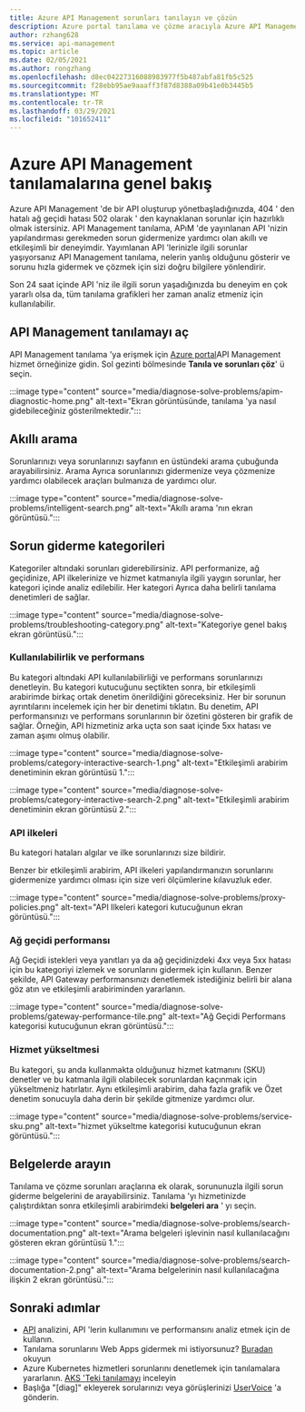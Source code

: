```yaml
---
title: Azure API Management sorunları tanılayın ve çözün
description: Azure portal tanılama ve çözme aracıyla Azure API Management API 'niz ile ilgili sorunları nasıl giderebileceğinizi öğrenin.
author: rzhang628
ms.service: api-management
ms.topic: article
ms.date: 02/05/2021
ms.author: rongzhang
ms.openlocfilehash: d8ec04227316088983977f5b487abfa81fb5c525
ms.sourcegitcommit: f28ebb95ae9aaaff3f87d8388a09b41e0b3445b5
ms.translationtype: MT
ms.contentlocale: tr-TR
ms.lasthandoff: 03/29/2021
ms.locfileid: "101652411"
---
```

# <a name="azure-api-management-diagnostics-overview"></a>Azure API Management tanılamalarına genel bakış

Azure API Management 'de bir API oluşturup yönetbaşladığınızda, 404 ' den hatalı ağ geçidi hatası 502 olarak ' den kaynaklanan sorunlar için hazırlıklı olmak istersiniz. API Management tanılama, APıM 'de yayınlanan API 'nizin yapılandırması gerekmeden sorun gidermenize yardımcı olan akıllı ve etkileşimli bir deneyimdir. Yayımlanan API 'lerinizle ilgili sorunlar yaşıyorsanız API Management tanılama, nelerin yanlış olduğunu gösterir ve sorunu hızla gidermek ve çözmek için sizi doğru bilgilere yönlendirir.

Son 24 saat içinde API 'niz ile ilgili sorun yaşadığınızda bu deneyim en çok yararlı olsa da, tüm tanılama grafikleri her zaman analiz etmeniz için kullanılabilir.

## <a name="open-api-management-diagnostics"></a>API Management tanılamayı aç

API Management tanılama 'ya erişmek için [Azure portal](https://portal.azure.com)API Management hizmet örneğinize gidin. Sol gezinti bölmesinde **Tanıla ve sorunları çöz**' ü seçin.

:::image type="content" source="media/diagnose-solve-problems/apim-diagnostic-home.png" alt-text="Ekran görüntüsünde, tanılama 'ya nasıl gidebileceğiniz gösterilmektedir.":::



## <a name="intelligent-search"></a>Akıllı arama

Sorunlarınızı veya sorunlarınızı sayfanın en üstündeki arama çubuğunda arayabilirsiniz. Arama Ayrıca sorunlarınızı gidermenize veya çözmenize yardımcı olabilecek araçları bulmanıza de yardımcı olur. 

:::image type="content" source="media/diagnose-solve-problems/intelligent-search.png" alt-text="Akıllı arama 'nın ekran görüntüsü.":::


## <a name="troubleshooting-categories"></a>Sorun giderme kategorileri

Kategoriler altındaki sorunları giderebilirsiniz. API performanize, ağ geçidinize, API ilkelerinize ve hizmet katmanıyla ilgili yaygın sorunlar, her kategori içinde analiz edilebilir. Her kategori Ayrıca daha belirli tanılama denetimleri de sağlar. 

:::image type="content" source="media/diagnose-solve-problems/troubleshooting-category.png" alt-text="Kategoriye genel bakış ekran görüntüsü.":::


### <a name="availability-and-performance"></a>Kullanılabilirlik ve performans

Bu kategori altındaki API kullanılabilirliği ve performans sorunlarınızı denetleyin. Bu kategori kutucuğunu seçtikten sonra, bir etkileşimli arabirimde birkaç ortak denetim önerildiğini göreceksiniz. Her bir sorunun ayrıntılarını incelemek için her bir denetimi tıklatın. Bu denetim, API performansınızı ve performans sorunlarının bir özetini gösteren bir grafik de sağlar. Örneğin, API hizmetiniz arka uçta son saat içinde 5xx hatası ve zaman aşımı olmuş olabilir. 

:::image type="content" source="media/diagnose-solve-problems/category-interactive-search-1.png" alt-text="Etkileşimli arabirim denetiminin ekran görüntüsü 1.":::



:::image type="content" source="media/diagnose-solve-problems/category-interactive-search-2.png" alt-text="Etkileşimli arabirim denetiminin ekran görüntüsü 2.":::

### <a name="api-policies"></a>API ilkeleri

Bu kategori hataları algılar ve ilke sorunlarınızı size bildirir. 

Benzer bir etkileşimli arabirim, API ilkeleri yapılandırmanızın sorunlarını gidermenize yardımcı olması için size veri ölçümlerine kılavuzluk eder.

:::image type="content" source="media/diagnose-solve-problems/proxy-policies.png" alt-text="API Ilkeleri kategori kutucuğunun ekran görüntüsü.":::

### <a name="gateway-performance"></a>Ağ geçidi performansı 

Ağ Geçidi istekleri veya yanıtları ya da ağ geçidinizdeki 4xx veya 5xx hatası için bu kategoriyi izlemek ve sorunlarını gidermek için kullanın. Benzer şekilde, API Gateway performansınızı denetlemek istediğiniz belirli bir alana göz atın ve etkileşimli arabiriminden yararlanın. 

:::image type="content" source="media/diagnose-solve-problems/gateway-performance-tile.png" alt-text="Ağ Geçidi Performans kategorisi kutucuğunun ekran görüntüsü.":::

### <a name="service-upgrade"></a>Hizmet yükseltmesi

Bu kategori, şu anda kullanmakta olduğunuz hizmet katmanını (SKU) denetler ve bu katmanla ilgili olabilecek sorunlardan kaçınmak için yükseltmeniz hatırlatır. Aynı etkileşimli arabirim, daha fazla grafik ve Özet denetim sonucuyla daha derin bir şekilde gitmenize yardımcı olur. 

:::image type="content" source="media/diagnose-solve-problems/service-sku.png" alt-text="hizmet yükseltme kategorisi kutucuğunun ekran görüntüsü.":::

## <a name="search-documentation"></a>Belgelerde arayın

Tanılama ve çözme sorunları araçlarına ek olarak, sorununuzla ilgili sorun giderme belgelerini de arayabilirsiniz. Tanılama 'yı hizmetinizde çalıştırdıktan sonra etkileşimli arabirimdeki **belgeleri ara** ' yı seçin. 

 :::image type="content" source="media/diagnose-solve-problems/search-documentation.png" alt-text="Arama belgeleri işlevinin nasıl kullanılacağını gösteren ekran görüntüsü 1.":::


 :::image type="content" source="media/diagnose-solve-problems/search-documentation-2.png" alt-text="Arama belgelerinin nasıl kullanılacağına ilişkin 2 ekran görüntüsü.":::


## <a name="next-steps"></a>Sonraki adımlar

* [API](howto-use-analytics.md) analizini, API 'lerin kullanımını ve performansını analiz etmek için de kullanın. 
* Tanılama sorunlarını Web Apps gidermek mi istiyorsunuz? [Buradan](../app-service/overview-diagnostics.md) okuyun
* Azure Kubernetes hizmetleri sorunlarını denetlemek için tanılamalara yararlanın. [AKS 'Teki tanılamayı](../aks/concepts-diagnostics.md) inceleyin
* Başlığa "[diag]" ekleyerek sorularınızı veya görüşlerinizi [UserVoice](https://feedback.azure.com/forums/248703-api-management) 'a gönderin.
